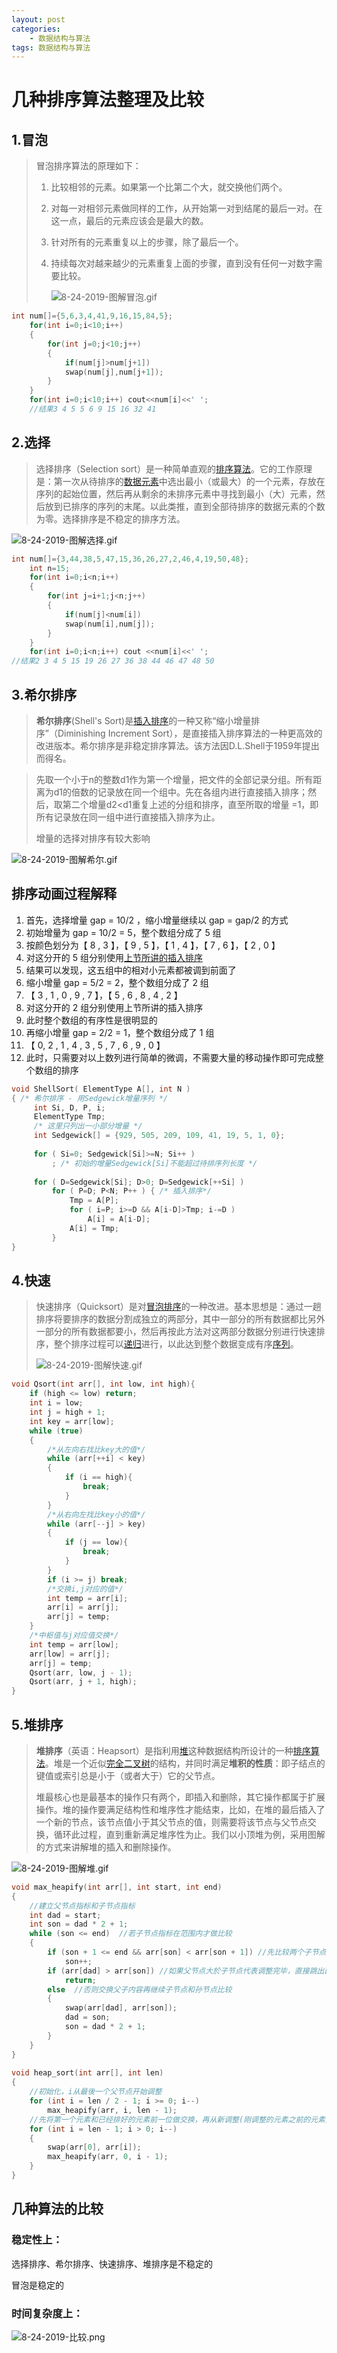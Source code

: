```yaml
---
layout: post
categories:
	- 数据结构与算法
tags: 数据结构与算法
---
```




# 				几种排序算法整理及比较

## 1.冒泡

> 冒泡排序算法的原理如下：
>
> 1. 比较相邻的元素。如果第一个比第二个大，就交换他们两个。
>
> 2. 对每一对相邻元素做同样的工作，从开始第一对到结尾的最后一对。在这一点，最后的元素应该会是最大的数。
>
> 3. 针对所有的元素重复以上的步骤，除了最后一个。
>
> 4. 持续每次对越来越少的元素重复上面的步骤，直到没有任何一对数字需要比较。
>
>    ![8-24-2019-图解冒泡.gif](https://rpzoss.oss-cn-chengdu.aliyuncs.com/Public/8-24-2019-%E5%9B%BE%E8%A7%A3%E5%86%92%E6%B3%A1.gif)

```c
int num[]={5,6,3,4,41,9,16,15,84,5};
	for(int i=0;i<10;i++)
	{
		for(int j=0;j<10;j++)
		{
			if(num[j]>num[j+1])
			swap(num[j],num[j+1]);
		}
	}
	for(int i=0;i<10;i++) cout<<num[i]<<' ';
	//结果3 4 5 5 6 9 15 16 32 41
```

## 2.选择

> 选择排序（Selection sort）是一种简单直观的[排序算法](https://bkso.baidu.com/item/排序算法/5399605)。它的工作原理是：第一次从待排序的[数据元素](https://bkso.baidu.com/item/数据元素/715313)中选出最小（或最大）的一个元素，存放在序列的起始位置，然后再从剩余的未排序元素中寻找到最小（大）元素，然后放到已排序的序列的末尾。以此类推，直到全部待排序的数据元素的个数为零。选择排序是不稳定的排序方法。

![8-24-2019-图解选择.gif](https://rpzoss.oss-cn-chengdu.aliyuncs.com/Public/8-24-2019-%E5%9B%BE%E8%A7%A3%E9%80%89%E6%8B%A9.gif)

```c
int num[]={3,44,38,5,47,15,36,26,27,2,46,4,19,50,48};
	int n=15;
	for(int i=0;i<n;i++)
	{
		for(int j=i+1;j<n;j++)
		{
			if(num[j]<num[i])
			swap(num[i],num[j]);
		} 
	}
	for(int i=0;i<n;i++) cout <<num[i]<<' '; 
//结果2 3 4 5 15 19 26 27 36 38 44 46 47 48 50
```

## 3.希尔排序

> **希尔排序**(Shell's Sort)是[插入排序](https://bkso.baidu.com/item/插入排序)的一种又称“缩小增量排序”（Diminishing Increment Sort），是直接插入排序算法的一种更高效的改进版本。希尔排序是非稳定排序算法。该方法因D.L.Shell于1959年提出而得名。

> 先取一个小于n的整数d1作为第一个增量，把文件的全部记录分组。所有距离为d1的倍数的记录放在同一个组中。先在各组内进行直接插入排序；然后，取第二个增量d2<d1重复上述的分组和排序，直至所取的增量  =1，即所有记录放在同一组中进行直接插入排序为止。
>
> 增量的选择对排序有较大影响

![8-24-2019-图解希尔.gif](https://rpzoss.oss-cn-chengdu.aliyuncs.com/Public/8-24-2019-%E5%9B%BE%E8%A7%A3%E5%B8%8C%E5%B0%94.gif)

## 排序动画过程解释

1. 首先，选择增量 gap = 10/2 ，缩小增量继续以 gap = gap/2 的方式
2. 初始增量为 gap = 10/2 = 5，整个数组分成了 5 组
3. 按颜色划分为【 8 , 3 】，【 9 , 5 】，【 1 , 4 】，【 7 , 6 】，【 2 , 0 】
4. 对这分开的 5 组分别使用[上节所讲的插入排序](http://mp.weixin.qq.com/s?__biz=MzUyNjQxNjYyMg==&mid=2247483979&idx=1&sn=b8154f94771a7509f44139e667a2ef84&chksm=fa0e6dcacd79e4dc2645c05720b73d86ca33de41b52ba03e7c9645a02fe9cca919001d612e58&scene=21#wechat_redirect)
5. 结果可以发现，这五组中的相对小元素都被调到前面了
6. 缩小增量 gap = 5/2 = 2，整个数组分成了 2 组
7. 【 3 , 1 , 0 , 9 , 7  】，【 5 , 6 , 8 , 4 , 2  】
8. 对这分开的 2 组分别使用上节所讲的插入排序
9. 此时整个数组的有序性是很明显的
10. 再缩小增量 gap = 2/2 = 1，整个数组分成了 1 组
11. 【 0, 2 , 1 , 4 , 3 , 5 , 7 , 6 , 9 , 0  】
12. 此时，只需要对以上数列进行简单的微调，不需要大量的移动操作即可完成整个数组的排序

```c
void ShellSort( ElementType A[], int N )
{ /* 希尔排序 - 用Sedgewick增量序列 */
     int Si, D, P, i;
     ElementType Tmp;
     /* 这里只列出一小部分增量 */
     int Sedgewick[] = {929, 505, 209, 109, 41, 19, 5, 1, 0};
      
     for ( Si=0; Sedgewick[Si]>=N; Si++ ) 
         ; /* 初始的增量Sedgewick[Si]不能超过待排序列长度 */
 
     for ( D=Sedgewick[Si]; D>0; D=Sedgewick[++Si] )
         for ( P=D; P<N; P++ ) { /* 插入排序*/
             Tmp = A[P];
             for ( i=P; i>=D && A[i-D]>Tmp; i-=D )
                 A[i] = A[i-D];
             A[i] = Tmp;
         }
}
```

## 4.快速

> 快速排序（Quicksort）是对[冒泡排序](https://baike.baidu.com/item/冒泡排序/4602306)的一种改进。基本思想是：通过一趟排序将要排序的数据分割成独立的两部分，其中一部分的所有数据都比另外一部分的所有数据都要小，然后再按此方法对这两部分数据分别进行快速排序，整个排序过程可以[递归](https://baike.baidu.com/item/递归/1740695)进行，以此达到整个数据变成有序[序列](https://baike.baidu.com/item/序列/1302588)。
>
> ![8-24-2019-图解快速.gif](https://rpzoss.oss-cn-chengdu.aliyuncs.com/Public/8-24-2019-%E5%9B%BE%E8%A7%A3%E5%BF%AB%E9%80%9F.gif)

```c
void Qsort(int arr[], int low, int high){
    if (high <= low) return;
    int i = low;
    int j = high + 1;
    int key = arr[low];
    while (true)
    {
        /*从左向右找比key大的值*/
        while (arr[++i] < key)
        {
            if (i == high){
                break;
            }
        }
        /*从右向左找比key小的值*/
        while (arr[--j] > key)
        {
            if (j == low){
                break;
            }
        }
        if (i >= j) break;
        /*交换i,j对应的值*/
        int temp = arr[i];
        arr[i] = arr[j];
        arr[j] = temp;
    }
    /*中枢值与j对应值交换*/
    int temp = arr[low];
    arr[low] = arr[j];
    arr[j] = temp;
    Qsort(arr, low, j - 1);
    Qsort(arr, j + 1, high);
}
```

## 5.堆排序

> **堆排序**（英语：Heapsort）是指利用[堆](https://baike.baidu.com/item/堆)这种数据结构所设计的一种[排序算法](https://baike.baidu.com/item/排序算法)。堆是一个近似[完全二叉树](https://baike.baidu.com/item/完全二叉树)的结构，并同时满足**堆积的性质**：即子结点的键值或索引总是小于（或者大于）它的父节点。
>
> 堆最核心也是最基本的操作只有两个，即插入和删除，其它操作都属于扩展操作。堆的操作要满足结构性和堆序性才能结束，比如，在堆的最后插入了一个新的节点，该节点值小于其父节点的值，则需要将该节点与父节点交换，循环此过程，直到重新满足堆序性为止。我们以小顶堆为例，采用图解的方式来讲解堆的插入和删除操作。

![8-24-2019-图解堆.gif](https://rpzoss.oss-cn-chengdu.aliyuncs.com/Public/8-24-2019-%E5%9B%BE%E8%A7%A3%E5%A0%86.gif)

```c
void max_heapify(int arr[], int start, int end) 
{
    //建立父节点指标和子节点指标
    int dad = start;
    int son = dad * 2 + 1;
    while (son <= end)  //若子节点指标在范围内才做比较
    {    
        if (son + 1 <= end && arr[son] < arr[son + 1]) //先比较两个子节点大小，选择最大的
            son++;
        if (arr[dad] > arr[son]) //如果父节点大於子节点代表调整完毕，直接跳出函数
            return;
        else  //否则交换父子内容再继续子节点和孙节点比较
        {
            swap(arr[dad], arr[son]);
            dad = son;
            son = dad * 2 + 1;
        }
    }
}
 
void heap_sort(int arr[], int len) 
{
    //初始化，i从最後一个父节点开始调整
    for (int i = len / 2 - 1; i >= 0; i--)
        max_heapify(arr, i, len - 1);
    //先将第一个元素和已经排好的元素前一位做交换，再从新调整(刚调整的元素之前的元素)，直到排序完毕
    for (int i = len - 1; i > 0; i--) 
    {
        swap(arr[0], arr[i]);
        max_heapify(arr, 0, i - 1);
    }
}
```

## 几种算法的比较

### 稳定性上：

选择排序、希尔排序、快速排序、堆排序是不稳定的

冒泡是稳定的

### 时间复杂度上：

![8-24-2019-比较.png](https://rpzoss.oss-cn-chengdu.aliyuncs.com/Public/8-24-2019-%E6%AF%94%E8%BE%83.png)